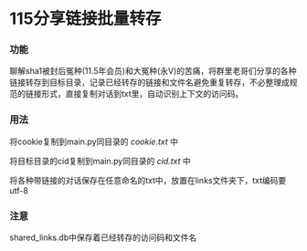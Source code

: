 # 115分享链接批量转存

### 功能
聊解sha1被封后冤种(11.5年会员)和大冤种(永V)的苦痛，将群里老哥们分享的各种链接转存到目标目录，记录已经转存的链接和文件名避免重复转存，不必整理成规范的链接形式，直接复制对话到txt里，自动识别上下文的访问码。

### 用法
将cookie复制到main.py同目录的 *cookie.txt* 中

将目标目录的cid复制到main.py同目录的 *cid.txt* 中

将各种带链接的对话保存在任意命名的txt中，放置在links文件夹下，txt编码要utf-8



### 注意
shared_links.db中保存着已经转存的访问码和文件名
